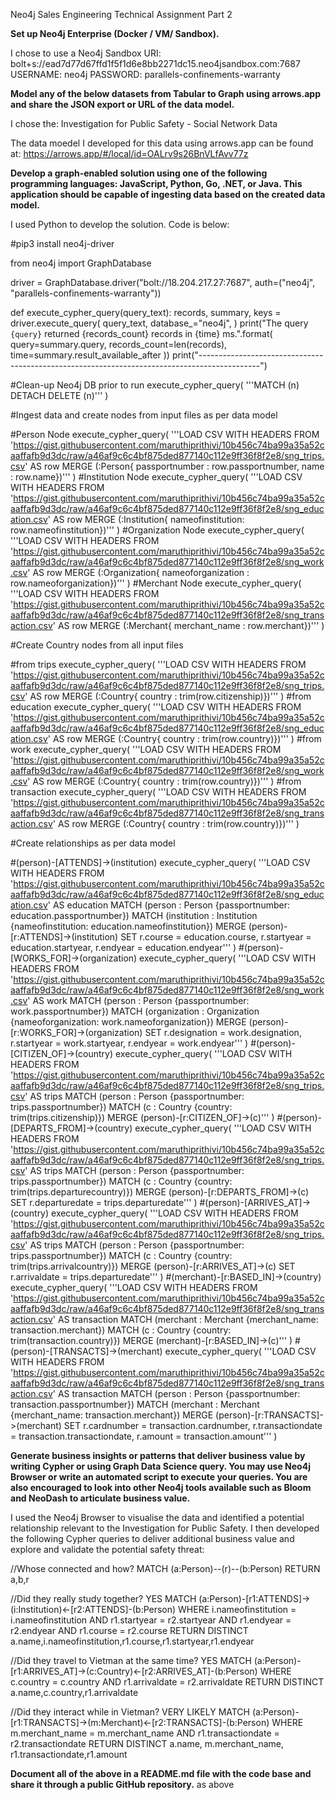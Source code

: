 Neo4j Sales Engineering Technical Assignment Part 2

**Set up Neo4j Enterprise (Docker / VM/ Sandbox).**

I chose to use a Neo4j Sandbox
URI: bolt+s://ead7d77d67ffd1f5f1d6e8bb2271dc15.neo4jsandbox.com:7687
USERNAME: neo4j
PASSWORD: parallels-confinements-warranty


**Model any of the below datasets from Tabular to Graph using arrows.app and share the JSON export or URL of the data model.**

I chose the:	Investigation for Public Safety - Social Network Data

The data moedel I developed for  this data using arrows.app can be found at: https://arrows.app/#/local/id=OALrv9s26BnVLfAvv77z


**Develop a graph-enabled solution using one of the following programming languages: JavaScript, Python, Go, .NET, or Java. This application should be capable of ingesting data based on the created data model.**

I used Python to develop the solution. Code is below:

#pip3 install neo4j-driver

from neo4j import GraphDatabase

driver = GraphDatabase.driver("bolt://18.204.217.27:7687", auth=("neo4j", "parallels-confinements-warranty"))

def execute_cypher_query(query_text):
    records, summary, keys = driver.execute_query(
    query_text,
    database_="neo4j",
    )
    print("The query `{query}` returned {records_count} records in {time} ms.".format(
        query=summary.query, records_count=len(records),
        time=summary.result_available_after
        ))
    print("---------------------------------------------------------------------------------------------")


#Clean-up Neo4j DB prior to run
execute_cypher_query(
    '''MATCH (n)
    DETACH DELETE (n)'''
    )

#Ingest data and create nodes from input files as per data model

#Person Node
execute_cypher_query(
    '''LOAD CSV WITH HEADERS FROM
    'https://gist.githubusercontent.com/maruthiprithivi/10b456c74ba99a35a52caaffafb9d3dc/raw/a46af9c6c4bf875ded877140c112e9ff36f8f2e8/sng_trips.csv' AS row
    MERGE (:Person{
    passportnumber : row.passportnumber,
    name : row.name})'''
    )
#Institution Node
execute_cypher_query(
    '''LOAD CSV WITH HEADERS FROM
    'https://gist.githubusercontent.com/maruthiprithivi/10b456c74ba99a35a52caaffafb9d3dc/raw/a46af9c6c4bf875ded877140c112e9ff36f8f2e8/sng_education.csv' AS row
    MERGE (:Institution{
    nameofinstitution: row.nameofinstitution})'''
    )
#Organization Node
execute_cypher_query(
    '''LOAD CSV WITH HEADERS FROM
    'https://gist.githubusercontent.com/maruthiprithivi/10b456c74ba99a35a52caaffafb9d3dc/raw/a46af9c6c4bf875ded877140c112e9ff36f8f2e8/sng_work.csv' AS row
    MERGE (:Organization{
    nameoforganization : row.nameoforganization})'''
    )
#Merchant Node
execute_cypher_query(
    '''LOAD CSV WITH HEADERS FROM
    'https://gist.githubusercontent.com/maruthiprithivi/10b456c74ba99a35a52caaffafb9d3dc/raw/a46af9c6c4bf875ded877140c112e9ff36f8f2e8/sng_transaction.csv' AS row
    MERGE (:Merchant{
    merchant_name : row.merchant})'''
    )


#Create Country nodes from all input files

#from trips
execute_cypher_query(
    '''LOAD CSV WITH HEADERS FROM
        'https://gist.githubusercontent.com/maruthiprithivi/10b456c74ba99a35a52caaffafb9d3dc/raw/a46af9c6c4bf875ded877140c112e9ff36f8f2e8/sng_trips.csv' AS row
        MERGE (:Country{
        country : trim(row.citizenship)})'''
    )
#from education
execute_cypher_query(
        '''LOAD CSV WITH HEADERS FROM
        'https://gist.githubusercontent.com/maruthiprithivi/10b456c74ba99a35a52caaffafb9d3dc/raw/a46af9c6c4bf875ded877140c112e9ff36f8f2e8/sng_education.csv' AS row
        MERGE (:Country{
        country : trim(row.country)})'''
    )
#from work
execute_cypher_query(
        '''LOAD CSV WITH HEADERS FROM
        'https://gist.githubusercontent.com/maruthiprithivi/10b456c74ba99a35a52caaffafb9d3dc/raw/a46af9c6c4bf875ded877140c112e9ff36f8f2e8/sng_work.csv' AS row
        MERGE (:Country{
        country : trim(row.country)})'''
    )
#from transaction
execute_cypher_query(
        '''LOAD CSV WITH HEADERS FROM
        'https://gist.githubusercontent.com/maruthiprithivi/10b456c74ba99a35a52caaffafb9d3dc/raw/a46af9c6c4bf875ded877140c112e9ff36f8f2e8/sng_transaction.csv' AS row
        MERGE (:Country{
        country : trim(row.country)})'''
    )



#Create relationships as per data model

#(person)-[ATTENDS]->(institution)
execute_cypher_query(
    '''LOAD CSV WITH HEADERS FROM 
    'https://gist.githubusercontent.com/maruthiprithivi/10b456c74ba99a35a52caaffafb9d3dc/raw/a46af9c6c4bf875ded877140c112e9ff36f8f2e8/sng_education.csv' AS education
    MATCH (person : Person {passportnumber: education.passportnumber})
    MATCH (institution : Institution {nameofinstitution: education.nameofinstitution})
    MERGE (person)-[r:ATTENDS]->(institution)
    SET
    r.course = education.course,
    r.startyear = education.startyear,
    r.endyear = education.endyear'''
    )
#(person)-[WORKS_FOR]->(organization)
execute_cypher_query(
    '''LOAD CSV WITH HEADERS FROM 
    'https://gist.githubusercontent.com/maruthiprithivi/10b456c74ba99a35a52caaffafb9d3dc/raw/a46af9c6c4bf875ded877140c112e9ff36f8f2e8/sng_work.csv' AS work
    MATCH (person : Person {passportnumber: work.passportnumber})
    MATCH (organization : Organization {nameoforganization: work.nameoforganization})
    MERGE (person)-[r:WORKS_FOR]->(organization)
    SET
    r.designation = work.designation,
    r.startyear = work.startyear,
    r.endyear = work.endyear'''
    )
#(person)-[CITIZEN_OF]->(country)
execute_cypher_query(
    '''LOAD CSV WITH HEADERS FROM
    'https://gist.githubusercontent.com/maruthiprithivi/10b456c74ba99a35a52caaffafb9d3dc/raw/a46af9c6c4bf875ded877140c112e9ff36f8f2e8/sng_trips.csv' AS trips
    MATCH (person : Person {passportnumber: trips.passportnumber})
    MATCH (c : Country {country: trim(trips.citizenship)})
    MERGE (person)-[r:CITIZEN_OF]->(c)'''
    )
#(person)-[DEPARTS_FROM]->(country)
execute_cypher_query(
    '''LOAD CSV WITH HEADERS FROM
    'https://gist.githubusercontent.com/maruthiprithivi/10b456c74ba99a35a52caaffafb9d3dc/raw/a46af9c6c4bf875ded877140c112e9ff36f8f2e8/sng_trips.csv' AS trips
    MATCH (person : Person {passportnumber: trips.passportnumber})
    MATCH (c : Country {country: trim(trips.departurecountry)})
    MERGE (person)-[r:DEPARTS_FROM]->(c)
    SET
    r.departuredate = trips.departuredate'''
    )
#(person)-[ARRIVES_AT]->(country)
execute_cypher_query(
    '''LOAD CSV WITH HEADERS FROM
    'https://gist.githubusercontent.com/maruthiprithivi/10b456c74ba99a35a52caaffafb9d3dc/raw/a46af9c6c4bf875ded877140c112e9ff36f8f2e8/sng_trips.csv' AS trips
    MATCH (person : Person {passportnumber: trips.passportnumber})
    MATCH (c : Country {country: trim(trips.arrivalcountry)})
    MERGE (person)-[r:ARRIVES_AT]->(c)
    SET
    r.arrivaldate = trips.departuredate'''
    )
#(merchant)-[r:BASED_IN]->(country)
execute_cypher_query(
    '''LOAD CSV WITH HEADERS FROM
    'https://gist.githubusercontent.com/maruthiprithivi/10b456c74ba99a35a52caaffafb9d3dc/raw/a46af9c6c4bf875ded877140c112e9ff36f8f2e8/sng_transaction.csv' AS transaction
    MATCH (merchant : Merchant {merchant_name: transaction.merchant})
    MATCH (c : Country {country: trim(transaction.country)})
    MERGE (merchant)-[r:BASED_IN]->(c)'''
    )
#(person)-[TRANSACTS]->(merchant)
execute_cypher_query(
    '''LOAD CSV WITH HEADERS FROM
    'https://gist.githubusercontent.com/maruthiprithivi/10b456c74ba99a35a52caaffafb9d3dc/raw/a46af9c6c4bf875ded877140c112e9ff36f8f2e8/sng_transaction.csv' AS transaction
    MATCH (person : Person {passportnumber: transaction.passportnumber})
    MATCH (merchant : Merchant {merchant_name: transaction.merchant})
    MERGE (person)-[r:TRANSACTS]->(merchant)
    SET
    r.cardnumber = transaction.cardnumber,
    r.transactiondate = transaction.transactiondate,
    r.amount = transaction.amount'''
    )
    


**Generate business insights or patterns that deliver business value by writing Cypher or using Graph Data Science query. You may use Neo4j Browser or write an automated script to execute your queries. You are also encouraged to look into other Neo4j tools available such as Bloom and NeoDash to articulate business value.**

I used the Neo4j Browser to visualise the data and identified a potential relationship relevant to the Investigation for Public Safety. I then developed the following Cypher queries to deliver additional business value and explore and validate the potential safety threat:

//Whose connected and how?
MATCH (a:Person)--(r)--(b:Person)
RETURN a,b,r

//Did they really study together? YES
MATCH (a:Person)-[r1:ATTENDS]->(i:Institution)<-[r2:ATTENDS]-(b:Person)
WHERE i.nameofinstitution = i.nameofinstitution	AND
r1.startyear = r2.startyear AND
r1.endyear = r2.endyear AND
r1.course = r2.course
RETURN DISTINCT a.name,i.nameofinstitution,r1.course,r1.startyear,r1.endyear

//Did they travel to Vietman at the same time? YES
MATCH (a:Person)-[r1:ARRIVES_AT]->(c:Country)<-[r2:ARRIVES_AT]-(b:Person)
WHERE c.country = c.country	AND
r1.arrivaldate = r2.arrivaldate
RETURN DISTINCT a.name,c.country,r1.arrivaldate

//Did they interact while in Vietman? VERY LIKELY
MATCH (a:Person)-[r1:TRANSACTS]->(m:Merchant)<-[r2:TRANSACTS]-(b:Person)
WHERE m.merchant_name = m.merchant_name	AND
r1.transactiondate = r2.transactiondate
RETURN DISTINCT a.name, m.merchant_name, r1.transactiondate,r1.amount


**Document all of the above in a README.md file with the code base and share it through a public GitHub repository.**
as above
